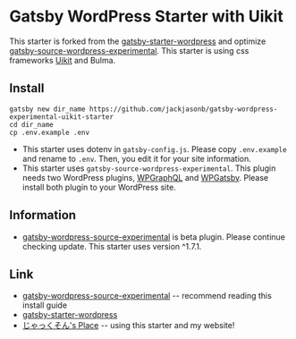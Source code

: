 # Gatsby WordPress Starter with Uikit

This starter is forked from the
[gatsby-starter-wordpress](https://github.com/GatsbyCentral/gatsby-starter-wordpress) and optimize [gatsby-source-wordpress-experimental](https://github.com/gatsbyjs/gatsby-source-wordpress-experimental).
This starter is using css frameworks [Uikit](https://getuikit.com) and Bulma.

## Install

    gatsby new dir_name https://github.com/jackjasonb/gatsby-wordpress-experimental-uikit-starter
    cd dir_name
    cp .env.example .env

* This starter uses dotenv in `gatsby-config.js`. Please copy `.env.example` and rename to `.env`. Then, you edit it for your site information.
* This starter uses `gatsby-source-wordpress-experimental`. This plugin needs two WordPress plugins, [WPGraphQL](https://github.com/wp-graphql/wp-graphql) and [WPGatsby](https://github.com/gatsbyjs/wp-gatsby). Please install both plugin to your WordPress site.

## Information
* [gatsby-wordpress-source-experimental](https://github.com/gatsbyjs/gatsby-source-wordpress-experimental) is beta plugin. Please continue  checking update. This starter uses version ^1.7.1.

## Link
- [gatsby-wordpress-source-experimental](https://github.com/gatsbyjs/gatsby-source-wordpress-experimental) -- recommend reading this install guide
- [gatsby-starter-wordpress](https://github.com/GatsbyCentral/gatsby-starter-wordpress)
- [じゃっくそん's Place](https://jackjasonb.com) -- using this starter and my website!
